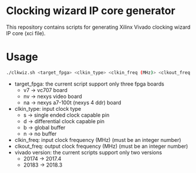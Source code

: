 # Clocking wizard IP core generator
This repository contains scripts for generating Xilinx Vivado clocking wizard IP core (xci file).

# Usage
```bash
./clkwiz.sh <target_fpga> <clkin_type> <clkin_freq (MHz)> <clkout_freq (MHz)> <vivado version (e.g., 20174, 20183, etc.)>
```
- target_fpga: the current script support only three fpga boards
  - v7 &rarr; vc707 board
  - nv &rarr; nexys video board
  - na &rarr; nexys a7-100t (nexys 4 ddr) board
- clkin_type: input clock type
  - s &rarr; single ended clock capable pin
  - d &rarr; differential clock capable pin
  - b &rarr; global buffer
  - n &rarr; no buffer
- clkin_freq: input clock frequency (MHz) (must be an integer number)
- clkout_freq: output clock frequency (MHz) (must be an integer number)
- vivado version: the current scripts support only two versions
  - 20174 &rarr; 2017.4
  - 20183 &rarr; 2018.3